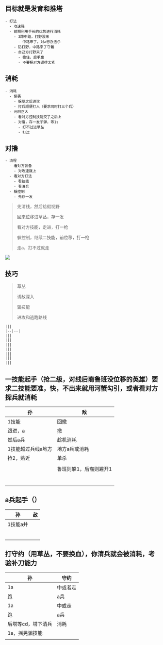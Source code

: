 ## 目标就是发育和推塔

```mindmap
- 打法
  - 攻速鞋
  - 前期利用手长的优势进行消耗
    - 3蹲中路，打野没来
      - 中路来了，对a想办法杀
    - 防打野，中路来了守着
    - 自己方打野来了
      - 稳住，后手赢
      - 不要把对方逼得太紧
```

## 消耗

```mindmap
- 消耗
  - 偷袭
    - 躲草之后进攻
    - 打兵顺便打人（要求同时打三个兵）
  - 光明正大
    - 看对方控制技能交了之后上
    - 对撸，存一发子弹，等1s
      - 打不过进草丛
      - 打过
```

## 对撸

```mindmap
- 流程
  - 看对方装备
    - 对攻速就上
  - 看对方打法
    - 看技能
    - 看清兵
  - 躲控制
    - 先存一发

```

> 先清线，然后给假视野
>
> 回来位移进草丛，存一发
>
> 看对方技能，走进，打一枪
>
> 躲控制，继续二技能，前位移，打一枪
>
> 走a，打不过就走

![](file://C:\Personal\Documents\IkMarkdown\.assets\发育.md18024.1677258.png)

## 技巧

> 草丛
>
> 诱敌深入
>
> 骗技能
>
> 进攻和逃跑路线

```html
|||
|--|--|
|||
|||
|||
|||
|||
|||
|||

```

## 一技能起手（抢二级，对线后裔鲁班没位移的英雄）要求二技能要准，快，不出来就用河蟹勾引，或者看对方探兵就消耗


| 孙                 | 敌                                       |
| -------------------- | ------------------------------------------ |
| 1技能              | 回撤                                     |
| 跟进，a            | 撤                                       |
| 然后a兵            | 趁机消耗                                 |
| 1技能越过兵线a地方 | 地方a兵或消耗                            |
| 抢2，贴近          | 单杀                                     |
|                    |                                          |
|                    | 鲁班则躲1，后裔则避开1<br /><br /><br /> |

## a兵起手（）


| 孙       | 敌 |
| ---------- | ---- |
| 1技能a并 |    |
|          |    |
|          |    |
|          |    |
|          |    |
|          |    |
|          |    |

## 打守约（用草丛，不要换血），你清兵就会被消耗，考验补刀能力


| 孙                 | 守约     |
| -------------------- | ---------- |
| 1a                 | 中或者走 |
| 跑                 | a兵      |
| 1a                 | 中或走   |
| 跑                 | a兵      |
| 后塔等cd，塔下清兵 | 消耗     |
| 1a，摇晃骗技能     |          |
|                    |          |
